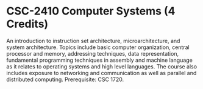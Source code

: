# CSC-2410 Computer Systems (4 Credits)

An introduction to instruction set architecture, microarchitecture, and system architecture. Topics include basic computer organization, central processor and memory, addressing techniques, data representation, fundamental programming techniques in assembly and machine language as it relates to operating systems and high level languages. The course also includes exposure to networking and communication as well as parallel and distributed computing. Prerequisite: CSC 1720.
